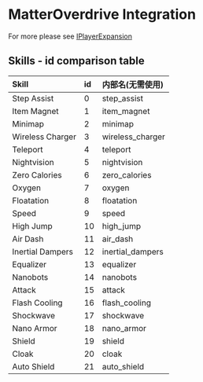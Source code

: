 # MatterOverdrive Integration

For more please see [IPlayerExpansion](https://github.com/ikexing-cn/RandomTweaker/blob/master/wiki/zh_cn/IPlayerExpansion.md)

## Skills - id comparison table

| Skill | id | 内部名(无需使用) |
| :----- | :---- | :----  |
| Step Assist | 0  | step_assist  |
| Item Magnet | 1  | item_magnet  |
| Minimap | 2  | minimap  |
| Wireless Charger | 3  | wireless_charger  |
| Teleport | 4  | teleport  |
| Nightvision | 5  | nightvision  |
| Zero Calories | 6  | zero_calories  |
| Oxygen | 7  | oxygen  |
| Floatation | 8  | floatation  |
| Speed | 9  | speed  |
| High Jump | 10 | high_jump  |
| Air Dash | 11 | air_dash  |
| Inertial Dampers | 12 | inertial_dampers  |
| Equalizer | 13 | equalizer  |
| Nanobots | 14 | nanobots  |
| Attack | 15 | attack  |
| Flash Cooling | 16 | flash_cooling  |
| Shockwave | 17 | shockwave  |
| Nano Armor | 18 | nano_armor  |
| Shield | 19 | shield  |
| Cloak | 20 | cloak  |
| Auto Shield | 21 | auto_shield  |